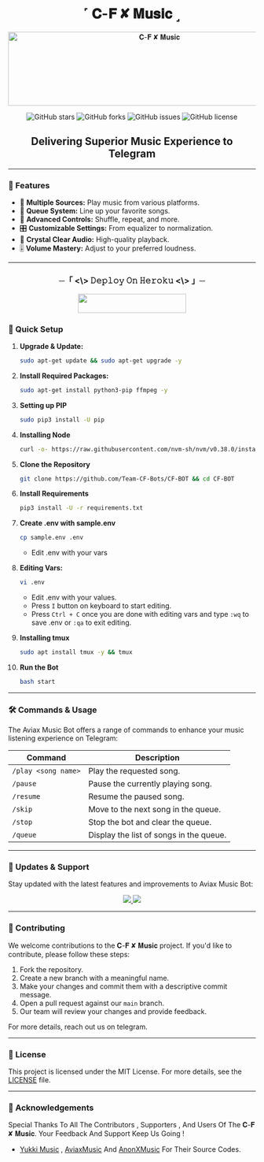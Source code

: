 <h1 align="center"> ˹ 𝐂-𝐅 ✘ 𝐌𝐮𝐬𝐢𝐜 ˼ </h1>

<p align="center">
  <img src="https://graph.org/file/d1bc2493a1f3923b7ae06.jpg" alt="𝐂-𝐅 ✘ 𝐌𝐮𝐬𝐢𝐜" width="600" height="150">
</p>

<p align="center">
  <img src="https://img.shields.io/github/stars/Team-CF-Bots/CF-BOT?style=for-the-badge&color=blue" alt="GitHub stars">
  <img src="https://img.shields.io/github/forks/Team-CF-Bots/CF-BOT?style=for-the-badge&color=blue" alt="GitHub forks">
  <img src="https://img.shields.io/github/issues/Team-CF-Bots/CF-BOT?style=for-the-badge&color=red" alt="GitHub issues">
  <img src="https://img.shields.io/github/license/Team-CF-Bots/CF-BOT?style=for-the-badge&color=green" alt="GitHub license">
</p>

<h2 align="center">Delivering Superior Music Experience to Telegram</h2>

---

### 🌟 Features

- 🎵 **Multiple Sources:** Play music from various platforms.
- 📃 **Queue System:** Line up your favorite songs.
- 🔀 **Advanced Controls:** Shuffle, repeat, and more.
- 🎛 **Customizable Settings:** From equalizer to normalization.
- 📢 **Crystal Clear Audio:** High-quality playback.
- 🎚 **Volume Mastery:** Adjust to your preferred loudness.

---


<h3 align="center">
      ─「 <\> 𝙳𝚎𝚙𝚕𝚘𝚢 𝙾𝚗 𝙷𝚎𝚛𝚘𝚔𝚞 <\> 」─
</h3>

<p align="center"><a href="https://dashboard.heroku.com/new?template=https://github.com/Team-CF-Bots/CF-BOT"> <img src="https://img.shields.io/badge/Deploy%20On%20𝐇𝐄𝐑𝐎𝐊𝐔-azure?style=for-the-badge&logo=heroku" width="220" height="38.45"/></a></p>



### 🔧 Quick Setup

1. **Upgrade & Update:**
   ```bash
   sudo apt-get update && sudo apt-get upgrade -y
   ```

2. **Install Required Packages:**
   ```bash
   sudo apt-get install python3-pip ffmpeg -y
   ```
3. **Setting up PIP**
   ```bash
   sudo pip3 install -U pip
   ```
4. **Installing Node**
   ```bash
   curl -o- https://raw.githubusercontent.com/nvm-sh/nvm/v0.38.0/install.sh | bash && source ~/.bashrc && nvm install v18
   ```
5. **Clone the Repository**
   ```bash
   git clone https://github.com/Team-CF-Bots/CF-BOT && cd CF-BOT
   ```
6. **Install Requirements**
   ```bash
   pip3 install -U -r requirements.txt
   ```
7. **Create .env  with sample.env**
   ```bash
   cp sample.env .env
   ```
   - Edit .env with your vars
8. **Editing Vars:**
   ```bash
   vi .env
   ```
   - Edit .env with your values.
   - Press `I` button on keyboard to start editing.
   - Press `Ctrl + C`  once you are done with editing vars and type `:wq` to save .env or `:qa` to exit editing.
9. **Installing tmux**
    ```bash
    sudo apt install tmux -y && tmux
    ```
10. **Run the Bot**
    ```bash
    bash start
    ```

---

### 🛠 Commands & Usage

The Aviax Music Bot offers a range of commands to enhance your music listening experience on Telegram:

| Command                 | Description                                 |
|-------------------------|---------------------------------------------|
| `/play <song name>`     | Play the requested song.                    |
| `/pause`                | Pause the currently playing song.           |
| `/resume`               | Resume the paused song.                     |
| `/skip`                 | Move to the next song in the queue.         |
| `/stop`                 | Stop the bot and clear the queue.           |
| `/queue`                | Display the list of songs in the queue.     |

---

### 🔄 Updates & Support

Stay updated with the latest features and improvements to Aviax Music Bot:

<p align="center">
  <a href="https://telegram.me/Thecchub">
    <img src="https://img.shields.io/badge/Join-Support%20Group-azure?style=for-the-badge&logo=telegram">
  </a>
  <a href="https://t.me/+OATHrCdJxMsxMzI1">
    <img src="https://img.shields.io/badge/Join-Update%20Channel-azure?style=for-the-badge&logo=telegram">
  </a>
</p>

---

### 🤝 Contributing

We welcome contributions to the 𝐂-𝐅 ✘ 𝐌𝐮𝐬𝐢𝐜 project. If you'd like to contribute, please follow these steps:

1. Fork the repository.
2. Create a new branch with a meaningful name.
3. Make your changes and commit them with a descriptive commit message.
4. Open a pull request against our `main` branch.
5. Our team will review your changes and provide feedback.

For more details, reach out us on telegram.

---

### 📜 License

This project is licensed under the MIT License. For more details, see the [LICENSE](LICENSE) file.

---

### 🙏 Acknowledgements

Special Thanks To All The Contributors , Supporters , And Users Of The 𝐂-𝐅 ✘ 𝐌𝐮𝐬𝐢𝐜. Your Feedback And Support Keep Us Going !
- [Yukki Music](https://github.com/TeamYukki/YukkiMusicBot) , [AviaxMusic](https://github.com/TeamAviax/AviaxMusic) And [AnonXMusic](https://github.com/AnonymousX1025/AnonXMusic) For Their Source Codes.
